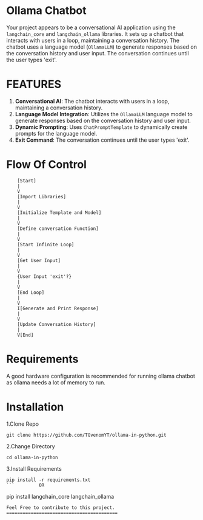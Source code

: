 Ollama Chatbot
==============

Your project appears to be a conversational AI application using the `langchain_core` and `langchain_ollama` libraries. 
It sets up a chatbot that interacts with users in a loop, maintaining a conversation history. 
The chatbot uses a language model (`OllamaLLM`) to generate responses based on the conversation history and user input. 
The conversation continues until the user types 'exit'.


FEATURES
========

1. **Conversational AI**: The chatbot interacts with users in a loop, maintaining a conversation history.
2. **Language Model Integration**: Utilizes the `OllamaLLM` language model to generate responses based on the conversation history and user input.
3. **Dynamic Prompting**: Uses `ChatPromptTemplate` to dynamically create prompts for the language model.
4. **Exit Command**: The conversation continues until the user types 'exit'.

Flow Of Control
===================
```
    [Start] 
    |
    V
    [Import Libraries]
    |
    V
    [Initialize Template and Model]
    |
    V
    [Define conversation Function]
    |
    V
    [Start Infinite Loop]
    |
    V
    [Get User Input]
    |
    V
    {User Input 'exit'?}
    |
    V
    [End Loop]
    |
    V
    I[Generate and Print Response]
    |
    V
    [Update Conversation History]
    |
    V[End]
```


Requirements
=============
A good hardware configuration is recommended for running ollama chatbot as ollama needs a lot of memory to run.

Installation
=============
1.Clone Repo
```
git clone https://github.com/TGvenomYT/ollama-in-python.git
```
2.Change Directory
```
cd ollama-in-python
```
3.Install Requirements
```
pip install -r requirements.txt
```         OR
```      
pip install langchain_core langchain_ollama
```
Feel Free to contribute to this project.
=========================================
